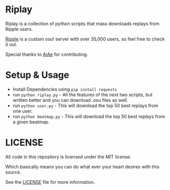 # Riplay
Riplay is a collection of python scripts that mass downloads replays from Ripple users.

[Ripple](https://ripple.moe/) is a custom osu! server with over 35,000 users, so feel free to check it out.

Special thanks to [AiAe](https://github.com/AiAe) for contributing.

# Setup & Usage
* Install Dependencies using `pip install requests`
* run `python riplay.py` - All the features of the next two scripts, but written better and you can download .osu files as well.
* run `python user.py` - This will download the top 50 best replays from one user.
* run `python beatmap.py` - This will download the top 50 best replays from a given beatmap.

# LICENSE

All code in this repository is licensed under the MIT license.

Which basically means you can do what ever your heart desires with this source.

See the [LICENSE](https://github.com/Swan/Goose/blob/master/LICENSE) file for more information.
